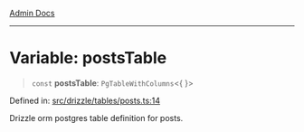 [Admin Docs](/)

***

# Variable: postsTable

> `const` **postsTable**: `PgTableWithColumns`\<\{ \}\>

Defined in: [src/drizzle/tables/posts.ts:14](https://github.com/gautam-divyanshu/talawa-api/blob/1d38acecd3e456f869683fb8dca035a5e42010d5/src/drizzle/tables/posts.ts#L14)

Drizzle orm postgres table definition for posts.
